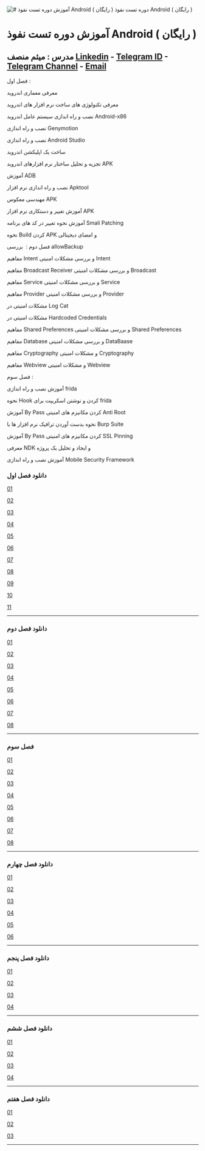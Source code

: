 ![ # آموزش دوره تست نفوذ Android ( رایگان )
 دوره تست نفوذ Android ( رایگان )](android.jpg)
# آموزش دوره تست نفوذ Android ( رایگان )
##  مدرس :‌ میثم منصف [Linkedin](https://www.linkedin.com/in/meisam-monsef-8693b347/) - [Telegram ID](https://t.me/meisamrce/) - [Telegram Channel](https://t.me/seccode) - [Email](mailto:meisamrce@gmail.com)

فصل اول :

معرفی معماری اندروید

معرفی تکنولوژی های ساخت نرم افزار های اندروید

نصب و راه اندازی سیستم عامل اندروید Android-x86

نصب و راه اندازی Genymotion

نصب و راه اندازی Android Studio

ساخت یک اپلیکشن اندروید

تجزیه و تحلیل ساختار نرم افزارهای اندروید APK

آموزش ADB

نصب و راه اندازی نرم افزار Apktool

مهندسی معکوس APK

آموزش تغییر و دستکاری نرم افزار APK

آموزش نحوه تغییر در کد های برنامه Smali Patching

نحوه Build کردن APK و امضای دیجیتالی

فصل دوم :
‌
بررسی allowBackup

مفاهیم Intent و بررسی مشکلات امنیتی Intent

مفاهیم Broadcast Receiver و بررسی مشکلات امنیتی 
Broadcast

مفاهیم Service و بررسی مشکلات امنیتی Service

مفاهیم Provider و بررسی مشکلات امنیتی Provider

مشکلات امنیتی در Log Cat

مشکلات امنیتی در Hardcoded Credentials

مفاهیم Shared Preferences و بررسی مشکلات امنیتی Shared Preferences

مفاهیم Database و بررسی مشکلات امنیتی DataBaase

مفاهیم Cryptography و مشکلات امنیتی Cryptography

مفاهیم Webview و مشکلات امنیتی Webview

فصل سوم :

آموزش نصب و راه اندازی frida

نحوه Hook کردن و نوشتن اسکریپت برای frida

آموزش By Pass کردن مکانیزم های امنیتی Anti Root

نحوه بدست آوردن ترافیک نرم افزار ها با Burp Suite

آموزش By Pass کردن مکانیزم های امنیتی SSL Pinning

معرفی NDK و ایجاد و تحلیل یک پروژه

آموزش نصب و راه اندازی Mobile Security Framework

### دانلود فصل اول 

[01](https://cafenode.ir/Android_Applications_Pentesting/01/c01.mp4)

[02](https://cafenode.ir/Android_Applications_Pentesting/01/c02.mp4)

[03](https://cafenode.ir/Android_Applications_Pentesting/01/c03.mp4)

[04](https://cafenode.ir/Android_Applications_Pentesting/01/c04.mp4)

[05](https://cafenode.ir/Android_Applications_Pentesting/01/c05.mp4)

[06](https://cafenode.ir/Android_Applications_Pentesting/01/c06.mp4)

[07](https://cafenode.ir/Android_Applications_Pentesting/01/c07.mp4)

[08](https://cafenode.ir/Android_Applications_Pentesting/01/c08.mp4)

[09](https://cafenode.ir/Android_Applications_Pentesting/01/c09.mp4)

[10](https://cafenode.ir/Android_Applications_Pentesting/01/c10.mp4)

[11](https://cafenode.ir/Android_Applications_Pentesting/01/c11.mp4)

---

### دانلود فصل دوم

[01](https://cafenode.ir/Android_Applications_Pentesting/02/c01.mp4)

[02](https://cafenode.ir/Android_Applications_Pentesting/02/c02.mp4)

[03](https://cafenode.ir/Android_Applications_Pentesting/02/c03.mp4)

[04](https://cafenode.ir/Android_Applications_Pentesting/02/c04.mp4)

[05](https://cafenode.ir/Android_Applications_Pentesting/02/c05.mp4)

[06](https://cafenode.ir/Android_Applications_Pentesting/02/c06.mp4)

[07](https://cafenode.ir/Android_Applications_Pentesting/02/c07.mp4)

[08](https://cafenode.ir/Android_Applications_Pentesting/02/c08.mp4)

---

### فصل سوم

[01](https://cafenode.ir/Android_Applications_Pentesting/03/c01.mp4)

[02](https://cafenode.ir/Android_Applications_Pentesting/03/c02.mp4)

[03](https://cafenode.ir/Android_Applications_Pentesting/03/c03.mp4)

[04](https://cafenode.ir/Android_Applications_Pentesting/03/c04.mp4)

[05](https://cafenode.ir/Android_Applications_Pentesting/03/c05.mp4)

[06](https://cafenode.ir/Android_Applications_Pentesting/03/c06.mp4)

[07](https://cafenode.ir/Android_Applications_Pentesting/03/c07.mp4)

[08](https://cafenode.ir/Android_Applications_Pentesting/03/c08.mp4)

---

### دانلود فصل چهارم

[01](https://cafenode.ir/Android_Applications_Pentesting/04/c01.mp4)

[02](https://cafenode.ir/Android_Applications_Pentesting/04/c02.mp4)

[03](https://cafenode.ir/Android_Applications_Pentesting/04/c03.mp4)

[04](https://cafenode.ir/Android_Applications_Pentesting/04/c04.mp4)

[05](https://cafenode.ir/Android_Applications_Pentesting/04/c05.mp4)

[06](https://cafenode.ir/Android_Applications_Pentesting/04/c06.mp4)

---

### دانلود فصل پنجم

[01](https://cafenode.ir/Android_Applications_Pentesting/05/c01.mp4)

[02](https://cafenode.ir/Android_Applications_Pentesting/05/c02.mp4)

[03](https://cafenode.ir/Android_Applications_Pentesting/05/c03.mp4)

[04](https://cafenode.ir/Android_Applications_Pentesting/05/c04.mp4)

---

### دانلود فصل ششم

[01](https://cafenode.ir/Android_Applications_Pentesting/06/c01.mp4)

[02](https://cafenode.ir/Android_Applications_Pentesting/06/c02.mp4)

[03](https://cafenode.ir/Android_Applications_Pentesting/06/c03.mp4)

[04](https://cafenode.ir/Android_Applications_Pentesting/06/c04.mp4)

---

### دانلود فصل هفتم

[01](https://cafenode.ir/Android_Applications_Pentesting/07/c01.mp4)

[02](https://cafenode.ir/Android_Applications_Pentesting/07/c02.mp4)

[03](https://cafenode.ir/Android_Applications_Pentesting/07/c03.mp4)

---